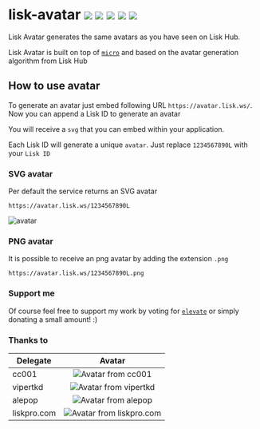 # lisk-avatar ![](https://avatar.lisk.ws/1L.png?size=20) ![](https://avatar.lisk.ws/323L.png?size=20) ![](https://avatar.lisk.ws/42312232.png?size=20) ![](https://avatar.lisk.ws/911111.png?size=20) ![](https://avatar.lisk.ws/733333.png?size=20)

Lisk Avatar generates the same avatars as you have seen on Lisk Hub.

Lisk Avatar is built on top of [`micro`](https://github.com/zeit/micro) and based on the avatar generation algorithm from Lisk Hub

## How to use avatar

To generate an avatar just embed following URL `https://avatar.lisk.ws/`. Now you can append a Lisk ID to generate an avatar

You will receive a `svg` that you can embed within your application.

Each Lisk ID will generate a unique `avatar`. Just replace `1234567890L` with your `Lisk ID`

### SVG avatar

Per default the service returns an SVG avatar

```
https://avatar.lisk.ws/1234567890L
```

![avatar](https://avatar.lisk.ws/1234567890L?size=100)

### PNG avatar

It is possible to receive an png avatar by adding the extension `.png`

```
https://avatar.lisk.ws/1234567890L.png
```

### Support me

Of course feel free to support my work by voting for [`elevate`](https://explorer.lisk.io/delegate/17890508407355636952L) or simply donating a small amount! :)

### Thanks to

| Delegate    |                                        Avatar                                        |
| ----------- | :----------------------------------------------------------------------------------: |
| cc001       |    ![Avatar from cc001](https://avatar.lisk.ws/6787154358850114730L.png?size=25)     |
| vipertkd    |   ![Avatar from vipertkd](https://avatar.lisk.ws/4980451641598555896L.png?size=25)   |
| alepop      |    ![Avatar from alepop](https://avatar.lisk.ws/9010579446607279905L.png?size=25)    |
| liskpro.com | ![Avatar from liskpro.com](https://avatar.lisk.ws/13112651512533400586L.png?size=25) |
